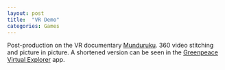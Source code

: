```yaml
---
layout: post
title:  "VR Demo"
categories: Games
---
```


Post-production on the VR documentary [Munduruku][munduruku-web]. 360 video stitching and picture in picture.
A shortened version can be seen in the [Greenpeace Virtual Explorer][greenpeaceapp-download] app.

[munduruku-web]: http://alchemyvr.com/productions/munduruku/
[greenpeaceapp-download]: https://itunes.apple.com/gb/app/greenpeace-virtual-explorer/id1205140763?mt=8